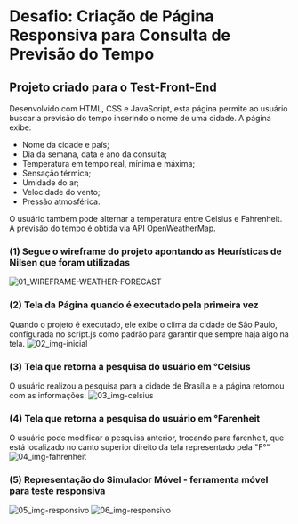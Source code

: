# Desafio: Criação de Página Responsiva para Consulta de Previsão do Tempo 
## Projeto criado para o Test-Front-End

Desenvolvido com HTML, CSS e JavaScript, esta página permite ao usuário buscar a previsão do tempo inserindo o nome de uma cidade. A página exibe:

- Nome da cidade e país;
- Dia da semana, data e ano da consulta;
- Temperatura em tempo real, mínima e máxima;
- Sensação térmica;
- Umidade do ar;
- Velocidade do vento;
- Pressão atmosférica.

 O usuário também pode alternar a temperatura entre Celsius e Fahrenheit. A previsão do tempo é obtida via API OpenWeatherMap. 

 ### (1) Segue o wireframe do projeto apontando as Heurísticas de Nilsen que foram utilizadas
 ![01_WIREFRAME-WEATHER-FORECAST](https://github.com/user-attachments/assets/0eb98e53-171a-4f73-ae5e-66af2c464b1e)

 ### (2) Tela da Página quando é executado pela primeira vez
 Quando o projeto é executado, ele exibe o clima da cidade de São Paulo, configurada no script.js como padrão para garantir que sempre haja algo na tela.
 ![02_img-inicial](https://github.com/user-attachments/assets/956775b4-0a1b-4329-92e6-1214a17ae87f)

 ### (3) Tela que retorna a pesquisa do usuário em °Celsius
 O usuário realizou a pesquisa para a cidade de Brasília e a página retornou com as informações.
![03_img-celsius](https://github.com/user-attachments/assets/f90656d4-886f-4b63-8fbd-f8f4c7a63d0c)

 ### (4) Tela que retorna a pesquisa do usuário em °Farenheit
 O usuário pode modificar a pesquisa anterior, trocando para farenheit, que está localizado no canto superior direito da tela representado pela "F°"
 ![04_img-fahrenheit](https://github.com/user-attachments/assets/f51f511c-5af7-4d3c-8ab3-efdadcc4cd27)

  ### (5) Representação do Simulador Móvel - ferramenta móvel para teste responsiva
![05_img-responsivo](https://github.com/user-attachments/assets/bd20a26d-2aed-43ab-8675-c5257dcedffc)
![06_img-responsivo](https://github.com/user-attachments/assets/f76ac7f8-7689-4118-b861-64a1f329587c)





 
